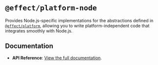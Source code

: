 # `@effect/platform-node`

Provides Node.js-specific implementations for the abstractions defined in [`@effect/platform`](https://github.com/Effect-TS/effect/tree/main/packages/platform), allowing you to write platform-independent code that integrates smoothly with Node.js.

## Documentation

- **API Reference**: [View the full documentation](https://effect-ts.github.io/effect/docs/platform-node).
